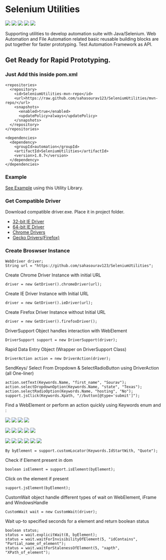 # Selenium Utilities 
![](https://img.shields.io/badge/build-passing-success.svg) ![](https://img.shields.io/badge/Java->=8(update%20181)-blue.svg) ![](https://img.shields.io/badge/maintenance-weekly-brightgreen.svg) ![](https://img.shields.io/badge/license-Apache%202.0-blue.svg) ![](https://img.shields.io/badge/version-1.0.7-blue.svg)

Supporting utilities to develop automation suite with Java/Selenium.
Web Automation and File Automation related basic reusable building blocks are put together for faster prototyping.
Test Automation Framework as API.

## Get Ready for Rapid Prototyping.

### Just Add this inside pom.xml
```
<repositories>
  <repository>
    <id>SeleniumUtilities-mvn-repo</id>
    <url>https://raw.github.com/sahasourav123/SeleniumUtilities/mvn-repo/</url>
    <snapshots>
      <enabled>true</enabled>
      <updatePolicy>always</updatePolicy>
    </snapshots>
  </repository>
</repositories>

<dependencies>
  <dependency>
    <groupId>automation</groupId>
    <artifactId>SeleniumUtilities</artifactId>
    <version>1.0.7</version>
  </dependency>
</dependencies>
```

### Example
[See Example](https://github.com/sahasourav123/SeleniumUtilities/blob/master/src/test/java/example/Examples.java) using this Utility Library.

### Get Compatible Driver
Download compatible driver.exe.
Place it in project folder.
* [32-bit IE Driver](https://goo.gl/9Cqa4q)
* [64-bit IE Driver](https://goo.gl/AtHQuv)
* [Chrome Drivers](https://sites.google.com/a/chromium.org/chromedriver/downloads)
* [Gecko Drivers(Firefox)](https://github.com/mozilla/geckodriver/releases/)

### Create Broswser Instance
```
WebDriver driver;
String url = "https://github.com/sahasourav123/SeleniumUtilities";
```
Create Chrome Driver Instance with initial URL
```
driver = new GetDriver().chromeDriver(url);
```
Create IE Driver Instance with Initial URL
```
driver = new GetDriver().ieDriver(url);
```
Create Firefox Driver Instance without Initial URL
```
driver = new GetDriver().firefoxDriver();
```

DriverSupport Object handles interaction with WebElement 
 ```
DriverSupport support = new DriverSupport(driver);
```
Rapid Data Entry Object (Wrapper on DriverSupport Class)
```
DriverAction action = new DriverAction(driver);
```
SendKeys/ Select From Dropdown & SelectRadioButton using DriverAction (all One-liner)
```
action.setText(Keywords.Name, "first_name", "Sourav");
action.selectDropdownOption(Keywords.Name, "state", "Texas");
action.selectRadioOption(Keywords.Name, "hosting", "No");
support.jsClick(Keywords.Xpath, "//button[@type='submit']");
```

 Find a WebElement or perform an action quickly using Keywords enum and :
 
 ![](https://img.shields.io/badge/-Name-yellowgreen.svg) ![](https://img.shields.io/badge/-NameContains-yellowgreen.svg) ![](https://img.shields.io/badge/-NameStartWith-yellowgreen.svg) ![](https://img.shields.io/badge/-NameEndWith-yellowgreen.svg)
 
![](https://img.shields.io/badge/-Xpath-yellowgreen.svg) ![](https://img.shields.io/badge/-Id-yellowgreen.svg) ![](https://img.shields.io/badge/-IdContains-yellowgreen.svg) ![](https://img.shields.io/badge/-IdStartWith-yellowgreen.svg) ![](https://img.shields.io/badge/-IdEndWith-yellowgreen.svg)

 ![](https://img.shields.io/badge/-CSSSelector-yellowgreen.svg) ![](https://img.shields.io/badge/-ClassName-yellowgreen.svg) ![](https://img.shields.io/badge/-Class-yellowgreen.svg) ![](https://img.shields.io/badge/-LinkText-yellowgreen.svg) ![](https://img.shields.io/badge/-PartialLinkText-yellowgreen.svg) ![](https://img.shields.io/badge/-TagName-yellowgreen.svg)
 
 ```
By byElement = support.customLocator(Keywords.IdStartWith, "Quote");
```
Check if Element present in dom
```
boolean isElement = support.isElement(byElement);
```
Click on the element if present
```
support.jsElement(byElement);
```

CustomWait object handle different types of wait on WebElement, iFrame and WindowsHandle
```
CustomWait wait = new CustomWait(driver);
```
Wait up-to specified seconds for a element and return boolean status
```
boolean status;
status = wait.explicitWait(8, byElement);
status = wait.waitForInvisibilityOfElement(5, "idContains", "Partial_name_of_element");
status = wait.waitForStalenessOfElement(5, "xapth", "XPath_of_element");
```
